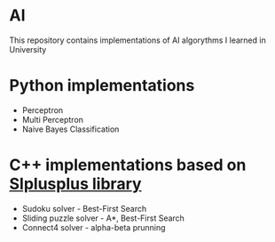 # AI
This repository contains implementations of AI algorythms I learned in University
# Python implementations
* Perceptron 
* Multi Perceptron
* Naive Bayes Classification
# C++ implementations based on [SIplusplus library](https://github.com/Szachista/SIplusplus)
* Sudoku solver - Best-First Search 
* Sliding puzzle solver - A*, Best-First Search 
* Connect4 solver - alpha-beta prunning
